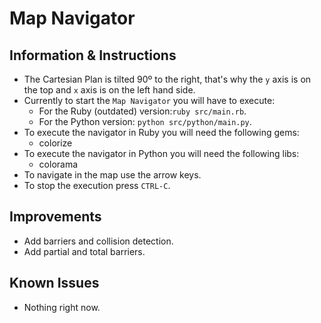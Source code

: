 # Map Navigator

## Information & Instructions

* The Cartesian Plan is tilted 90º to the right, that's why the `y` axis is on the top and `x` axis is on the left hand side.
* Currently to start the `Map Navigator` you will have to execute:
  * For the Ruby (outdated) version:`ruby src/main.rb`.
  * For the Python version: `python src/python/main.py`.
* To execute the navigator in Ruby you will need the following gems:
  * colorize
* To execute the navigator in Python you will need the following libs:
  * colorama
* To navigate in the map use the arrow keys.
* To stop the execution press `CTRL-C`.

## Improvements

* Add barriers and collision detection.
* Add partial and total barriers.

## Known Issues

* Nothing right now.
